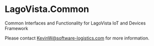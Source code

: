 # LagoVista.Common

Common Interfaces and Functionality for LagoVista IoT and Devices Framework

Please contact KevinW@software-logistics.com for more information.
